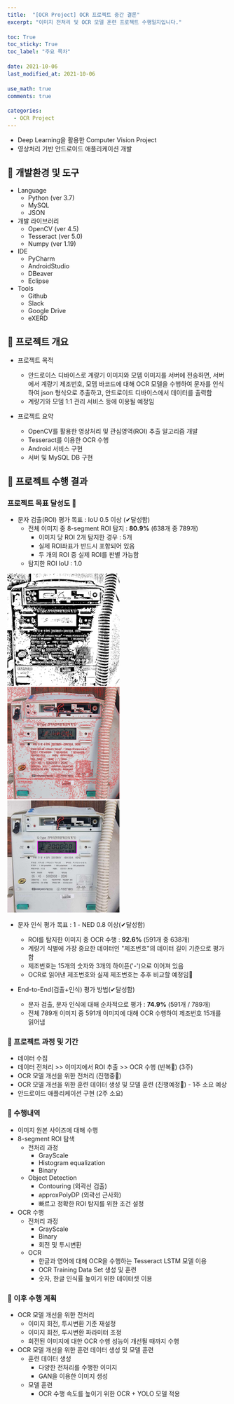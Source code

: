 ```yaml
---
title:  "[OCR Project] OCR 프로젝트 중간 결론"
excerpt: "이미지 전처리 및 OCR 모델 훈련 프로젝트 수행일지입니다."

toc: True
toc_sticky: True
toc_label: "주요 목차"
 
date: 2021-10-06
last_modified_at: 2021-10-06

use_math: true
comments: true

categories:
  - OCR Project
---
```




- Deep Learning을 활용한 Computer Vision Project
- 영상처리 기반 안드로이드 애플리케이션 개발




## 🚀 개발환경 및 도구

- Language
	- Python (ver 3.7)
	- MySQL
	- JSON
- 개발 라이브러리
  - OpenCV (ver 4.5)
  - Tesseract (ver 5.0)
  - Numpy (ver 1.19)
- IDE
  - PyCharm
  - AndroidStudio
  - DBeaver
  - Eclipse
- Tools
  - Github
  - Slack
  - Google Drive
  - eXERD





## 🚀 프로젝트 개요

- 프로젝트 목적
  - 안드로이스 디바이스로 계량기 이미지와 모뎀 이미지를 서버에 전송하면, 서버에서 계량기 제조번호, 모뎀 바코드에 대해 OCR 모델을 수행하여 문자를 인식하여 json 형식으로 추출하고, 안드로이드 디바이스에서 데이터를 출력함
  - 계량기와 모뎀 1:1 관리 서비스 등에 이용될 예정임


- 프로젝트 요약

  - OpenCV를 활용한 영상처리 및 관심영역(ROI) 추출 알고리즘 개발
  - Tesseract를 이용한 OCR 수행
  - Android 서비스 구현
  - 서버 및 MySQL DB 구현






## 🚀 프로젝트 수행 결과




### 프로젝트 목표 달성도 📌

- 문자 검출(ROI) 평가 목표 : IoU 0.5 이상 (✔달성함)
	- 전체 이미지 중 8-segment ROI 탐지 : **80.9%** (638개 중 789개)
	  - 이미지 당 ROI 2개 탐지한 경우 : 5개
	  - 실제 ROI좌표가 반드시 포함되어 있음
	  - 두 개의 ROI 중 실제 ROI를 판별 가능함
	- 탐지한 ROI IoU : 1.0


<img src="\assets\posting_img\211006_binary.jpg" alt="211006_binary" style="zoom: 25%;" />	<img src="\assets\posting_img\211006_contour.jpg" alt="211006_contour" style="zoom: 25%;" />	<img src="\assets\posting_img\211006_rect.jpg" alt="211006_rect" style="zoom: 25%;" />




- 문자 인식 평가 목표 : 1 - NED 0.8 이상(✔달성함)

   - ROI를 탐지한 이미지 중 OCR 수행 : **92.6%** (591개 중 638개)
   - 계량기 식별에 가장 중요한 데이터인 "제조번호"의 데이터 길이 기준으로 평가함
   - 제조번호는 15개의 숫자와 3개의 하이픈('-')으로 이어져 있음
   - OCR로 읽어낸 제조번호와 실제 제조번호는 추후 비교할 예정임🐥
   
   


- End-to-End(검출+인식) 평가 방법(✔달성함)
   - 문자 검출, 문자 인식에 대해 순차적으로 평가 : **74.9%** (591개 / 789개)
   - 전체 789개 이미지 중 591개 이미지에 대해 OCR 수행하여 제조번호 15개를 읽어냄




### 📌 프로젝트 과정 및 기간

- 데이터 수집
- 데이터 전처리 >> 이미지에서 ROI 추출 >> OCR 수행 (반복🔄) (3주)
- OCR 모델 개선을 위한 전처리 (진행중🐥)
- OCR 모델 개선을 위한 훈련 데이터 생성 및 모델 훈련 (진행예정🐥) - 1주 소요 예상
- 안드로이드 애플리케이션 구현 (2주 소요)




### 📌 수행내역

- 이미지 원본 사이즈에 대해 수행
- 8-segment ROI 탐색
  - 전처리 과정
    - GrayScale
    - Histogram equalization
    - Binary
  - Object Detection
    - Contouring (외곽선 검출)
    - approxPolyDP (외곽선 근사화)
    - 빠르고 정확한 ROI 탐지를 위한 조건 설정
- OCR 수행
  - 전처리 과정
    - GrayScale
    - Binary
    - 회전 및 투시변환
  - OCR
    - 한글과 영어에 대해 OCR을 수행하는 Tesseract LSTM 모델 이용
    - OCR Training Data Set 생성 및 훈련
    - 숫자, 한글 인식률 높이기 위한 데이터셋 이용




### 📌 이후 수행 계획

- OCR 모델 개선을 위한 전처리
  - 이미지 회전, 투시변환 기준 재설정
  - 이미지 회전, 투시변환 파라미터 조정
  - 회전된 이미지에 대한 OCR 수행 성능이 개선될 때까지 수행
- OCR 모델 개선을 위한 훈련 데이터 생성 및 모델 훈련
  - 훈련 데이터 생성
    - 다양한 전처리를 수행한 이미지
    - GAN을 이용한 이미지 생성
  - 모델 훈련
    - OCR 수행 속도를 높이기 위한 OCR + YOLO 모델 적용







